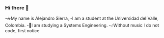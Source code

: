 ### Hi there 👋

-☕My name is Alejandro Sierra, 
-I am a student at the Universidad del Valle, Colombia.
-🍕I am studying a Systems Engineering.
-🎶Without music I do not code, first notice


